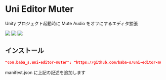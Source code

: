 # Uni Editor Muter

Unity プロジェクト起動時に Mute Audio をオフにするエディタ拡張

![](https://img.shields.io/badge/Unity-2018.4%2B-red.svg)
![](https://img.shields.io/badge/.NET-4.x-orange.svg)
[![](https://img.shields.io/github/license/baba-s/uni-editor-muter.svg)](https://github.com/baba-s/uni-editor-muter/blob/master/LICENSE)

## インストール

```json
"com.baba_s.uni-editor-muter": "https://github.com/baba-s/uni-editor-muter.git",
```

manifest.json に上記の記述を追加します  